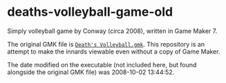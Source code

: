 #  deaths-volleyball-game-old

Simply volleyball game by Conway (circa 2008), written in Game Maker 7.

The original GMK file is [`Death's Volleyball.gmk`][original].
This repository is an attempt to make the innards viewable
even without a copy of Game Maker.

The date modified on the executable
(not included here, but found alongside the original GMK file)
was 2008-10-02 13:44:52.


[original]: Death's%20Volleyball.gmk
